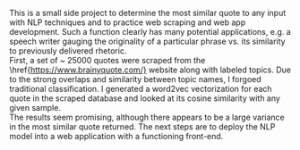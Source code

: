 This is a small side project to determine the most similar quote to any input with NLP techniques and to practice web scraping and web app development. 
Such a function clearly has many potential applications, e.g. a speech writer gauging the originality of a particular phrase vs. its similarity to previously delivered rhetoric.  
First, a set of ~ 25000 quotes were scraped from the \href{https://www.brainyquote.com/} website along with labeled topics. 
Due to the strong overlaps and similarity between topic names, I forgoed traditional classification.
I generated a word2vec vectorization for each quote in the scraped database and looked at its cosine similarity with any given sample.  
The results seem promising, although there appears to be a large variance in the most similar quote returned. 
The next steps are to deploy the NLP model into a web application with a functioning front-end. 
